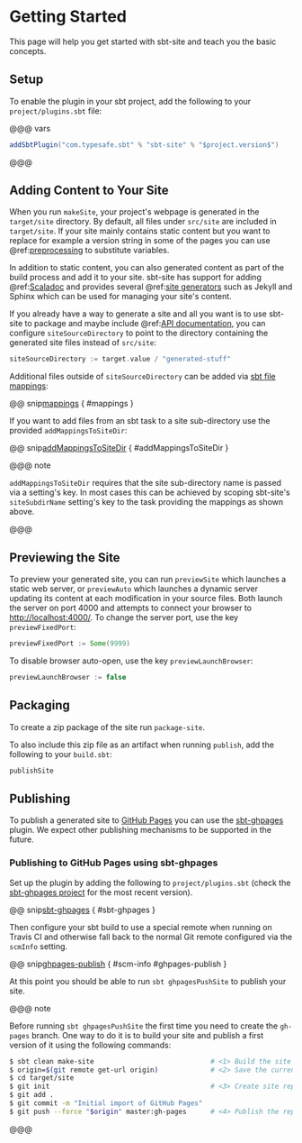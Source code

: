 # Getting Started

This page will help you get started with sbt-site and teach you the basic concepts.

## Setup

To enable the plugin in your sbt project, add the following to your `project/plugins.sbt` file:

@@@ vars
```sbt
addSbtPlugin("com.typesafe.sbt" % "sbt-site" % "$project.version$")
```
@@@

## Adding Content to Your Site

When you run `makeSite`, your project's webpage is generated in the `target/site` directory. By default, all files under `src/site` are included in `target/site`. If your site mainly contains static content but you want to replace for example a version string in some of the pages you can use @ref:[preprocessing](preprocess.md) to substitute variables.

In addition to static content, you can also generated content as part of the build process and add it to your site. sbt-site has support for adding @ref:[Scaladoc][apidoc] and provides several @ref:[site generators](generators/index.md) such as Jekyll and Sphinx which can be used for managing your site's content.

If you already have a way to generate a site and all you want is to use sbt-site to package and maybe include @ref:[API documentation][apidoc], you can configure `siteSourceDirectory` to point to the directory containing the generated site files instead of `src/site`:

```sbt
siteSourceDirectory := target.value / "generated-stuff"
```

Additional files outside of `siteSourceDirectory` can be added via [sbt file mappings]:

@@ snip[mappings](../../sbt-test/site/can-have-custom-mappings/build.sbt) { #mappings }

If you want to add files from an sbt task to a site sub-directory use the provided `addMappingsToSiteDir`:

@@ snip[addMappingsToSiteDir](../../sbt-test/site/can-have-custom-mappings/build.sbt) { #addMappingsToSiteDir }

@@@ note

`addMappingsToSiteDir` requires that the site sub-directory name is passed via a
setting's key. In most cases this can be achieved by scoping sbt-site's
`siteSubdirName` setting's key to the task providing the mappings as shown
above.

@@@

## Previewing the Site

To preview your generated site, you can run `previewSite` which launches a static web server, or `previewAuto` which launches a dynamic server updating its content at each modification in your source files. Both launch the server on port 4000 and attempts to connect your browser to [http://localhost:4000/](http://localhost:4000/). To change the server port, use the key `previewFixedPort`:

```sbt
previewFixedPort := Some(9999)
```

To disable browser auto-open, use the key `previewLaunchBrowser`:

```sbt
previewLaunchBrowser := false
```

## Packaging

To create a zip package of the site run `package-site`.

To also include this zip file as an artifact when running `publish`, add the following to your `build.sbt`:

```sbt
publishSite
```

## Publishing

To publish a generated site to [GitHub Pages] you can use the [sbt-ghpages]
plugin. We expect other publishing mechanisms to be supported in the future.

### Publishing to GitHub Pages using sbt-ghpages

Set up the plugin by adding the following to `project/plugins.sbt` (check the
[sbt-ghpages project][sbt-ghpages] for the most recent version).

@@ snip[sbt-ghpages](../../../project/plugins.sbt) { #sbt-ghpages }

Then configure your sbt build to use a special remote when running on Travis CI
and otherwise fall back to the normal Git remote configured via the `scmInfo`
setting.

@@ snip[ghpages-publish](../../../build.sbt) { #scm-info #ghpages-publish }

At this point you should be able to run `sbt ghpagesPushSite` to publish your
site.

@@@ note

Before running `sbt ghpagesPushSite` the first time you need to create the
`gh-pages` branch. One way to do it is to build your site and publish a first
version of it using the following commands:

```sh
$ sbt clean make-site                             # <1> Build the site
$ origin=$(git remote get-url origin)             # <2> Save the current remote for later
$ cd target/site
$ git init                                        # <3> Create site repo and add initial content
$ git add .
$ git commit -m "Initial import of GitHub Pages"
$ git push --force "$origin" master:gh-pages      # <4> Publish the repo's master branch as gh-pages
```

@@@

[apidoc]: api-documentation.md
[sbt file mappings]: http://www.scala-sbt.org/0.13/docs/Mapping-Files.html
[sbt-ghpages]: http://github.com/sbt/sbt-ghpages
[GitHub Pages]: https://pages.github.com
